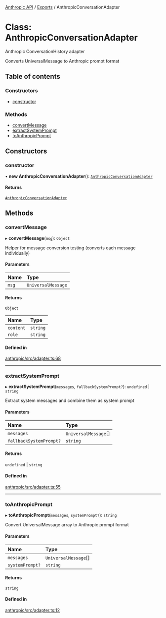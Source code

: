[Anthropic API](../../) / [Exports](../modules) / AnthropicConversationAdapter

# Class: AnthropicConversationAdapter

Anthropic ConversationHistory adapter

Converts UniversalMessage to Anthropic prompt format

## Table of contents

### Constructors

- [constructor](AnthropicConversationAdapter#constructor)

### Methods

- [convertMessage](AnthropicConversationAdapter#convertmessage)
- [extractSystemPrompt](AnthropicConversationAdapter#extractsystemprompt)
- [toAnthropicPrompt](AnthropicConversationAdapter#toanthropicprompt)

## Constructors

### constructor

• **new AnthropicConversationAdapter**(): [`AnthropicConversationAdapter`](AnthropicConversationAdapter)

#### Returns

[`AnthropicConversationAdapter`](AnthropicConversationAdapter)

## Methods

### convertMessage

▸ **convertMessage**(`msg`): `Object`

Helper for message conversion testing (converts each message individually)

#### Parameters

| Name | Type |
| :------ | :------ |
| `msg` | `UniversalMessage` |

#### Returns

`Object`

| Name | Type |
| :------ | :------ |
| `content` | `string` |
| `role` | `string` |

#### Defined in

[anthropic/src/adapter.ts:68](https://github.com/woojubb/robota/blob/67406abb83c9116fb1693a24e5876025b7fb3063/packages/anthropic/src/adapter.ts#L68)

___

### extractSystemPrompt

▸ **extractSystemPrompt**(`messages`, `fallbackSystemPrompt?`): `undefined` \| `string`

Extract system messages and combine them as system prompt

#### Parameters

| Name | Type |
| :------ | :------ |
| `messages` | `UniversalMessage`[] |
| `fallbackSystemPrompt?` | `string` |

#### Returns

`undefined` \| `string`

#### Defined in

[anthropic/src/adapter.ts:55](https://github.com/woojubb/robota/blob/67406abb83c9116fb1693a24e5876025b7fb3063/packages/anthropic/src/adapter.ts#L55)

___

### toAnthropicPrompt

▸ **toAnthropicPrompt**(`messages`, `systemPrompt?`): `string`

Convert UniversalMessage array to Anthropic prompt format

#### Parameters

| Name | Type |
| :------ | :------ |
| `messages` | `UniversalMessage`[] |
| `systemPrompt?` | `string` |

#### Returns

`string`

#### Defined in

[anthropic/src/adapter.ts:12](https://github.com/woojubb/robota/blob/67406abb83c9116fb1693a24e5876025b7fb3063/packages/anthropic/src/adapter.ts#L12)
